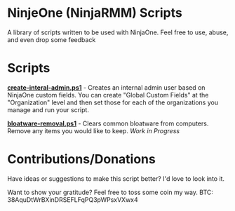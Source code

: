 # NinjeOne (NinjaRMM) Scripts

A library of scripts written to be used with NinjaOne. Feel free to use, abuse, and even drop some feedback

# Scripts

**[create-interal-admin.ps1](./create-internal-admin.ps1)** - Creates an internal admin user based on NinjaOne custom fields. You can create "Global Custom Fields" at the "Organization" level and then set those for each of the organizations you manage and run your script.

**[bloatware-removal.ps1](./bloatware-removal.ps1)** - Clears common bloatware from computers. Remove any items you would like to keep. *Work in Progress*

# Contributions/Donations

Have ideas or suggestions to make this script better? I'd love to look into it.

Want to show your gratitude? Feel free to toss some coin my way.
BTC: 38AquDtWrBXinDRSEFLFqPQ3pWPsxVXwx4